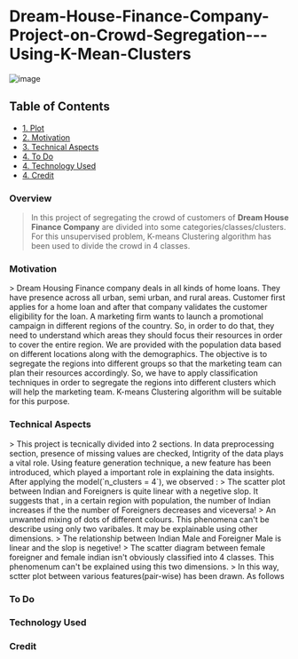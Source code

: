 # Dream-House-Finance-Company-Project-on-Crowd-Segregation---Using-K-Mean-Clusters
![image](https://user-images.githubusercontent.com/66888595/113563928-26465800-9626-11eb-8701-8a6e0939ee36.png)

## Table of Contents
<ul>
  <li>
    <a href="#Overview">
      <span>1. Plot</span>
    </a>
  </li>

  <li>
    <a href="#Motivation">
      <span>2. Motivation</span>
    </a>
  </li>
  
  <li>
    <a href="#Aspects">
      <span>3. Technical Aspects</span>
    </a>
  </li>
  <li>
    <a href="#To">
      <span>4. To Do</span>
    </a>
  </li>
  
  <li>
    <a href="#Tech">
      <span>4. Technology Used</span>
    </a>
  </li>
  <li>
    <a href="#Credit">
      <span>4. Credit</span>
    </a>
  </li>
  
 </ul>


<h3>
  <span id="Overview">Overview</span>
</h3>

> In this project of segregating the crowd of customers of **Dream House Finance Company** are divided into some categories/classes/clusters. For this unsupervised problem, K-means Clustering algorithm has been used to divide the crowd in 4 classes.


<h3>
  <span id="Motivation">Motivation</span>
</h3>
> Dream Housing Finance company deals in all kinds of home loans. They have presence across all urban, semi urban, and rural areas. Customer first applies for a home loan and after that company validates the customer eligibility for the loan. A marketing firm wants to launch a promotional campaign in different regions of the country. So, in order to do that, they need to understand which areas they should focus their resources in order to cover the entire region. We are provided with the population data based on different locations along with the demographics. The objective is to segregate the regions into different groups so that the marketing team can plan their resources accordingly. So, we have to apply classification techniques in order to segregate the regions into different clusters which will help the marketing team. K-means Clustering algorithm will be suitable for this purpose.


<h3>
  <span id="Aspects">Technical Aspects</span>
</h3>
> This project is tecnically divided  into 2 sections. In data preprocessing section, presence of missing values are checked, Intigrity of the data plays a vital role. Using feature generation technique, a new feature has been introduced, which played a important role in explaining the data insights. After applying the model(`n_clusters = 4`), we observed :
>  The scatter plot between Indian and Foreigners is quite linear with a negetive slop. It suggests that , in a certain region with population, the number of Indian increases if the the number of Foreigners decreases and viceversa!
>  An unwanted mixing of dots of different colours. This phenomena can't be describe using only two varibales. It may be explainable using other dimensions.
>  The relationship between Indian Male and Foreigner Male is linear and the slop is negetive!
>  The scatter diagram between female foreigner and female indian isn't obviously classified into 4 classes. This phenomenum can't be explained using this two dimensions.
>  In this way, sctter plot between various features(pair-wise) has been drawn. As follows

<h3>
  <span id="To">To Do</span>
</h3>

<h3>
  <span id="Tech">Technology Used</span>
</h3>

<h3>
  <span id="Credit">Credit</span>
</h3>

